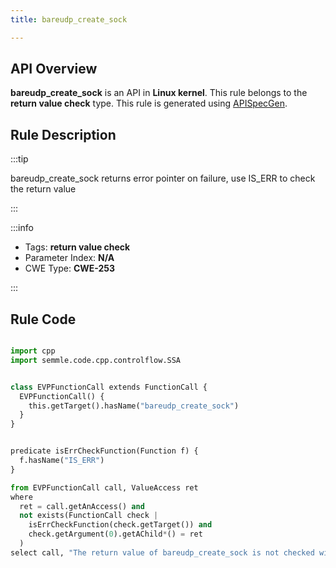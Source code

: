 ```yaml
---
title: bareudp_create_sock

---
```



## API Overview
**bareudp_create_sock** is an API in **Linux kernel**. This rule belongs to the **return value check** type. This rule is generated using [APISpecGen](../../tools/APISpecGen).
## Rule Description

:::tip

bareudp_create_sock returns error pointer on failure, use IS_ERR to check the return value

:::

:::info

- Tags: **return value check**
- Parameter Index: **N/A**
- CWE Type: **CWE-253**

:::

## Rule Code
```python

import cpp
import semmle.code.cpp.controlflow.SSA


class EVPFunctionCall extends FunctionCall {
  EVPFunctionCall() {
    this.getTarget().hasName("bareudp_create_sock")
  }
}


predicate isErrCheckFunction(Function f) {
  f.hasName("IS_ERR") 
}

from EVPFunctionCall call, ValueAccess ret
where
  ret = call.getAnAccess() and
  not exists(FunctionCall check |
    isErrCheckFunction(check.getTarget()) and
    check.getArgument(0).getAChild*() = ret
  )
select call, "The return value of bareudp_create_sock is not checked with IS_ERR."
    
```